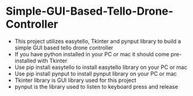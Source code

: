 # Simple-GUI-Based-Tello-Drone-Controller

- This project utilizes easytello, Tkinter and pynput library to build a simple GUI based tello drone controller
- If you have python installed in your PC or mac it should come pre-installed with Tkinter
- Use pip install easytello to install easytello library on your PC or mac
- Use pip install pynput to install pynput library on your PC or mac
- Tkinter library is GUI library used for this project
- pynput is the library used to listen to keyboard press and release
